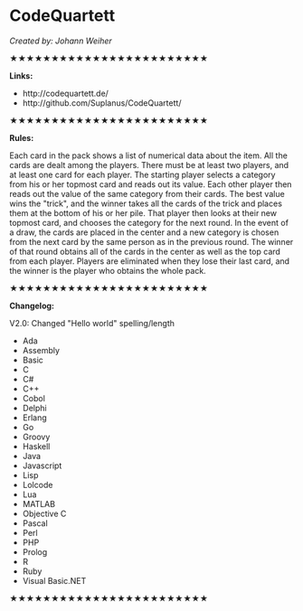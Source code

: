 <h1>CodeQuartett</h1>

<em>Created by:
Johann Weiher</em>

<p>★★★★★★★★★★★★★★★★★★★★★★★★</p>
<strong>Links:</strong>
<ul>
    <li>http://codequartett.de/</li>
    <li>http://github.com/Suplanus/CodeQuartett/</li>
</ul>
<p>★★★★★★★★★★★★★★★★★★★★★★★★</p>

<p>
<strong>Rules:</strong>
<p>
Each card in the pack shows a list of numerical data about the item.
All the cards are dealt among the players.
There must be at least two players, and at least one card for each player.
The starting player selects a category from his or her topmost card and reads out its value.
Each other player then reads out the value of the same category from their cards.
The best value wins the "trick", and the winner takes all the cards of the trick and places them at the bottom of his or her pile.
That player then looks at their new topmost card, and chooses the category for the next round.
In the event of a draw, the cards are placed in the center and a new category is chosen from the next card by the same person as in the previous round.
The winner of that round obtains all of the cards in the center as well as the top card from each player.
Players are eliminated when they lose their last card, and the winner is the player who obtains the whole pack.
</p>
</p>

<p>★★★★★★★★★★★★★★★★★★★★★★★★</p>

<strong>Changelog:</strong>
<p>V2.0: Changed "Hello world" spelling/length</p>
<ul>
    <li>Ada</li>
    <li>Assembly</li>
    <li>Basic</li>
    <li>C</li>
    <li>C#</li>
    <li>C++</li>
    <li>Cobol</li>
    <li>Delphi</li>
    <li>Erlang</li>
    <li>Go</li>
    <li>Groovy</li>
    <li>Haskell</li>
    <li>Java</li>
    <li>Javascript</li>
    <li>Lisp</li>
    <li>Lolcode</li>
    <li>Lua</li>
    <li>MATLAB</li>
    <li>Objective C</li>
    <li>Pascal</li>
    <li>Perl</li>
    <li>PHP</li>
    <li>Prolog</li>
    <li>R</li>
    <li>Ruby</li>
    <li>Visual Basic.NET</li>
</ul>

<p>★★★★★★★★★★★★★★★★★★★★★★★★</p>
